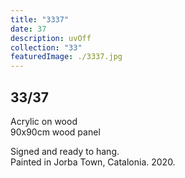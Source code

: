 ```yaml
---
title: "3337"
date: 37
description: uvOff
collection: "33"
featuredImage: ./3337.jpg
---
```


## 33/37

Acrylic on wood<br/>
90x90cm wood panel

Signed and ready to hang.<br/>
Painted in Jorba Town, Catalonia. 2020.